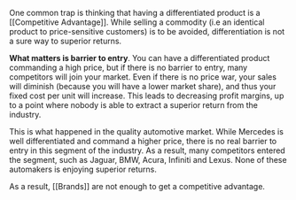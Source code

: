 One common trap is thinking that having a differentiated product is a [[Competitive Advantage]]. While selling a commodity (i.e an identical product to price-sensitive customers) is to be avoided, differentiation is not a sure way to superior returns.

**What matters is barrier to entry**. You can have a differentiated product commanding a high price, but if there is no barrier to entry, many competitors will join your market. Even if there is no price war, your sales will diminish (because you will have a lower market share), and thus your fixed cost per unit will increase. This leads to decreasing profit margins, up to a point where nobody is able to extract a superior return from the industry.

This is what happened in the quality automotive market. While Mercedes is well differentiated and command a higher price, there is no real barrier to entry in this segment of the industry. As a result, many competitors entered the segment, such as Jaguar, BMW, Acura, Infiniti and Lexus. None of these automakers is enjoying superior returns. 

As a result, [[Brands]] are not enough to get a competitive advantage.